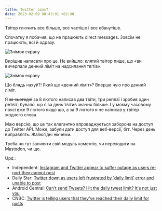 ```yaml
---
title: Twitter здох?
date: 2023-02-09 00:43:01 +02:00
---
```


Твітор глючить все більше, все частіше і все єбанутіше.

Спочатку я побачив, що не працюють <span lang="en">direct messages</span>. Зовсім не працюють, всі й одразу.

![Знімок екрану](/uploads/twitter_dead_1.png)

Вирішив написати про це. Не вийшло: клятий твітор пише, що «ви вичерпали денний ліміт на надсилання твітів».

![Знімок екрану](/uploads/twitter_dead_2.png)

Що блядь нахуй?! Який ще «денний ліміт»? Вперше чую про денний ліміт.

Я ~~за сьогодні~~ за 8 лютого написав два твіти, три реплаї і зробив один ретвіт; бувало, що я за день твітив значно більше. І у моєму часовому поясі вже 9 лютого якщо шо, а за 9 лютого я не написав у твітер жодного слова.

Маю версію, що це так елегантно впроваджується заборона на доступ до Twitter API. Може, забули дати доступ для веб-версії, бгг. Через день виправлять. Жалюгідні нікчеми.

Треба чи тут запиляти свій модуль коментів, чи переходити на Mastodon, чи що.

<div lang="en" markdown=1>

Upd.:

 - Independent: [Instagram and Twitter appear to suffer outage as users report they cannot post](https://news.yahoo.com/instagram-twitter-appear-suffer-outage-220102054.html)
 - Daily Star: [Twitter down as users left frustrated by 'daily limit' error and unable to post](https://www.dailystar.co.uk/news/latest-news/breaking-twitter-users-left-frustrated-29169686)
 - Android Central: [Can't send Tweets? Hit the daily tweet limit? It's not just you](https://www.androidcentral.com/apps-software/cant-send-tweets-hit-the-daily-tweet-limit-its-not-just-you)
 - CNBC: [Twitter is telling users that they’ve reached their daily limit for posts](https://www.cnbc.com/2023/02/08/twitter-daily-limit-error-prevents-users-from-posting.html)
 
 </div>
